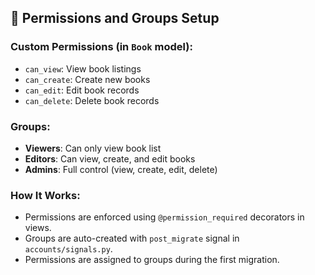 ## 🔐 Permissions and Groups Setup

### Custom Permissions (in `Book` model):
- `can_view`: View book listings
- `can_create`: Create new books
- `can_edit`: Edit book records
- `can_delete`: Delete book records

### Groups:
- **Viewers**: Can only view book list
- **Editors**: Can view, create, and edit books
- **Admins**: Full control (view, create, edit, delete)

### How It Works:
- Permissions are enforced using `@permission_required` decorators in views.
- Groups are auto-created with `post_migrate` signal in `accounts/signals.py`.
- Permissions are assigned to groups during the first migration.
